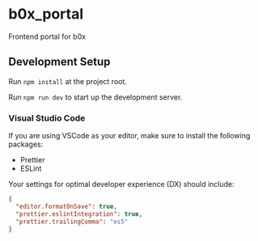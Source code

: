 # b0x_portal

Frontend portal for b0x

## Development Setup

Run `npm install` at the project root.

Run `npm run dev` to start up the development server.

### Visual Studio Code

If you are using VSCode as your editor, make sure to install the following packages:

* Prettier
* ESLint

Your settings for optimal developer experience (DX) should include:

```json
{
  "editor.formatOnSave": true,
  "prettier.eslintIntegration": true,
  "prettier.trailingComma": "es5"
}
```
